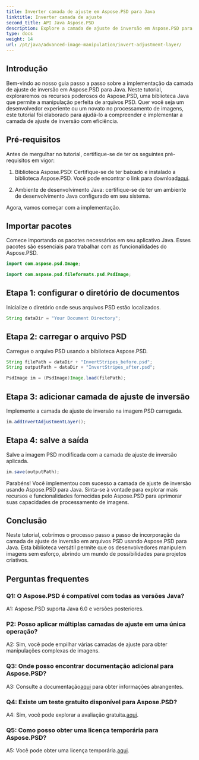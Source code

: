 ```yaml
---
title: Inverter camada de ajuste em Aspose.PSD para Java
linktitle: Inverter camada de ajuste
second_title: API Java Aspose.PSD
description: Explore a camada de ajuste de inversão em Aspose.PSD para Java. Uma poderosa biblioteca Java para manipulação perfeita de arquivos PSD.
type: docs
weight: 14
url: /pt/java/advanced-image-manipulation/invert-adjustment-layer/
---
```

## Introdução

Bem-vindo ao nosso guia passo a passo sobre a implementação da camada de ajuste de inversão em Aspose.PSD para Java. Neste tutorial, exploraremos os recursos poderosos do Aspose.PSD, uma biblioteca Java que permite a manipulação perfeita de arquivos PSD. Quer você seja um desenvolvedor experiente ou um novato no processamento de imagens, este tutorial foi elaborado para ajudá-lo a compreender e implementar a camada de ajuste de inversão com eficiência.

## Pré-requisitos

Antes de mergulhar no tutorial, certifique-se de ter os seguintes pré-requisitos em vigor:

1. Biblioteca Aspose.PSD: Certifique-se de ter baixado e instalado a biblioteca Aspose.PSD. Você pode encontrar o link para download[aqui](https://releases.aspose.com/psd/java/).

2. Ambiente de desenvolvimento Java: certifique-se de ter um ambiente de desenvolvimento Java configurado em seu sistema.

Agora, vamos começar com a implementação.

## Importar pacotes

Comece importando os pacotes necessários em seu aplicativo Java. Esses pacotes são essenciais para trabalhar com as funcionalidades do Aspose.PSD.

```java
import com.aspose.psd.Image;

import com.aspose.psd.fileformats.psd.PsdImage;
```

## Etapa 1: configurar o diretório de documentos

Inicialize o diretório onde seus arquivos PSD estão localizados.

```java
String dataDir = "Your Document Directory";
```

## Etapa 2: carregar o arquivo PSD

Carregue o arquivo PSD usando a biblioteca Aspose.PSD.

```java
String filePath = dataDir + "InvertStripes_before.psd";
String outputPath = dataDir + "InvertStripes_after.psd";

PsdImage im = (PsdImage)Image.load(filePath);
```

## Etapa 3: adicionar camada de ajuste de inversão

Implemente a camada de ajuste de inversão na imagem PSD carregada.

```java
im.addInvertAdjustmentLayer();
```

## Etapa 4: salve a saída

Salve a imagem PSD modificada com a camada de ajuste de inversão aplicada.

```java
im.save(outputPath);
```

Parabéns! Você implementou com sucesso a camada de ajuste de inversão usando Aspose.PSD para Java. Sinta-se à vontade para explorar mais recursos e funcionalidades fornecidas pelo Aspose.PSD para aprimorar suas capacidades de processamento de imagens.

## Conclusão

Neste tutorial, cobrimos o processo passo a passo de incorporação da camada de ajuste de inversão em arquivos PSD usando Aspose.PSD para Java. Esta biblioteca versátil permite que os desenvolvedores manipulem imagens sem esforço, abrindo um mundo de possibilidades para projetos criativos.

## Perguntas frequentes

### Q1: O Aspose.PSD é compatível com todas as versões Java?

A1: Aspose.PSD suporta Java 6.0 e versões posteriores.

### P2: Posso aplicar múltiplas camadas de ajuste em uma única operação?

A2: Sim, você pode empilhar várias camadas de ajuste para obter manipulações complexas de imagens.

### Q3: Onde posso encontrar documentação adicional para Aspose.PSD?

 A3: Consulte a documentação[aqui](https://reference.aspose.com/psd/java/) para obter informações abrangentes.

### Q4: Existe um teste gratuito disponível para Aspose.PSD?

 A4: Sim, você pode explorar a avaliação gratuita.[aqui](https://releases.aspose.com/).

### Q5: Como posso obter uma licença temporária para Aspose.PSD?

A5: Você pode obter uma licença temporária.[aqui](https://purchase.aspose.com/temporary-license/).